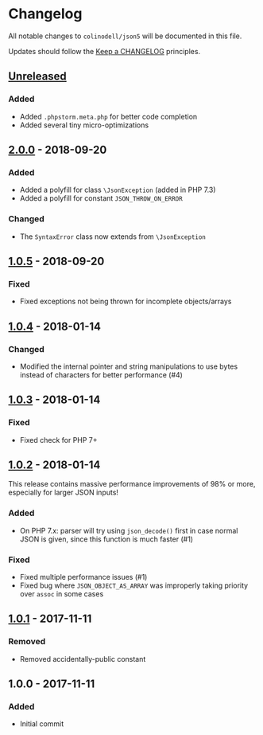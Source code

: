# Changelog

All notable changes to `colinodell/json5` will be documented in this file.

Updates should follow the [Keep a CHANGELOG](http://keepachangelog.com/) principles.

## [Unreleased][unreleased]

### Added
 - Added `.phpstorm.meta.php` for better code completion
 - Added several tiny micro-optimizations

## [2.0.0] - 2018-09-20
### Added
 - Added a polyfill for class `\JsonException` (added in PHP 7.3)
 - Added a polyfill for constant `JSON_THROW_ON_ERROR`
### Changed
 - The `SyntaxError` class now extends from `\JsonException`

## [1.0.5] - 2018-09-20
### Fixed
 - Fixed exceptions not being thrown for incomplete objects/arrays

## [1.0.4] - 2018-01-14
### Changed
 - Modified the internal pointer and string manipulations to use bytes instead of characters for better performance (#4)

## [1.0.3] - 2018-01-14
### Fixed
 - Fixed check for PHP 7+

## [1.0.2] - 2018-01-14
This release contains massive performance improvements of 98% or more, especially for larger JSON inputs!

### Added
 - On PHP 7.x: parser will try using `json_decode()` first in case normal JSON is given, since this function is much faster (#1)

### Fixed
 - Fixed multiple performance issues (#1)
 - Fixed bug where `JSON_OBJECT_AS_ARRAY` was improperly taking priority over `assoc` in some cases

## [1.0.1] - 2017-11-11
### Removed
 - Removed accidentally-public constant

## 1.0.0 - 2017-11-11
### Added
 - Initial commit

[unreleased]: https://github.com/colinodell/json5/compare/v2.0.0...HEAD
[2.0.0]: https://github.com/colinodell/json5/compare/v1.0.5...v2.0.0
[1.0.5]: https://github.com/colinodell/json5/compare/v1.0.4...v1.0.5
[1.0.4]: https://github.com/colinodell/json5/compare/v1.0.3...v1.0.4
[1.0.3]: https://github.com/colinodell/json5/compare/v1.0.2...v1.0.3
[1.0.2]: https://github.com/colinodell/json5/compare/v1.0.1...v1.0.2
[1.0.1]: https://github.com/colinodell/json5/compare/v1.0.0...v1.0.1
